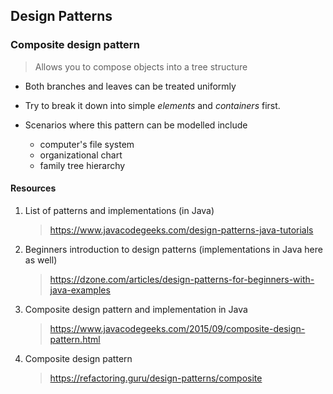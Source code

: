 ## Design Patterns

### Composite design pattern

> Allows you to compose objects into a tree structure

- Both branches and leaves can be treated uniformly
- Try to break it down into simple _elements_ and _containers_ first.

- Scenarios where this pattern can be modelled include
  - computer's file system
  - organizational chart
  - family tree hierarchy

#### Resources

1. List of patterns and implementations (in Java)

   > https://www.javacodegeeks.com/design-patterns-java-tutorials

2) Beginners introduction to design patterns (implementations in Java here as well)

   > https://dzone.com/articles/design-patterns-for-beginners-with-java-examples

3) Composite design pattern and implementation in Java

   > https://www.javacodegeeks.com/2015/09/composite-design-pattern.html

4) Composite design pattern
   > https://refactoring.guru/design-patterns/composite
